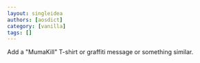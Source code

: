 ```yaml
---
layout: singleidea
authors: [aosdict]
category: [vanilla]
tags: []
---
```

Add a "MumaKill" T-shirt or graffiti message or something similar.
